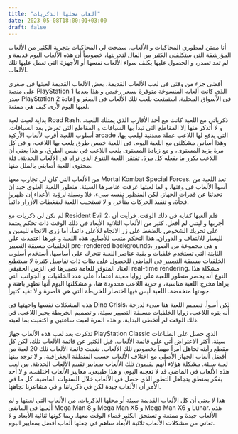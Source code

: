 ```yaml
---
title: "ألعاب محلها الذكريات"
date: 2023-05-08T18:00:01+03:00
draft: false
---
```


أنا ممتن لمطوري المحاكيات و الألعاب. سمحت لي المحاكيات بتجربة الكثير من الألعاب المؤرشفة التي ستكلفني الكثير من المال لتجربتها، خصوصاً أن هذه الألعاب اليوم قديمة و لم تعد تصدر، و الحصول عليها يكلف سواء الألعاب نفسها أو الأجهزة التي تعمل عليها تلك الألعاب.

أقضي جزء من وقتي في لعب الألعاب القديمة، بعض الألعاب القديمة لعبتها في صغري على منصة PlayStation 1 الذي كانت ألعابه المنسوخة متوفرة بسعر رخيص و هذا بعدما صدر PlayStation 2 في الأسواق المحلية. استمتعت بلعب تلك الألعاب في الصغر و إعادة لعبها اليوم لأرى كيف هي ممتعة.

بداية لعبت لعبة Road Rash. ذكرياتي مع اللعبة كانت مع أحد الأقارب الذي يمتلك اللعبة، و لا أتذكر منها إلا المقاطع التي تبدأ بها السباقات و المقاطع التي تعرض بعد السباقات. أسلوب اللعبة أقرب لألعاب الأركيد arcade التي يدفع لها اللاعب عملة معدنية ليلعب بها، وهذا أساس مشكلتي مع اللعبة اليوم. في اللعبة خمس طرق يلعب بها اللاعب، و في كل مرة يزيد المستوى، و مع زيادة المستوى يلعب اللاعب في نفس الطرق، و هذا يعني أن اللاعب يكرر ما يفعله كل مرة. تفتقر اللعبة التنوع الذي نراه في الألعاب الحديثة. قلة محتوى اللعبة أصابني بالملل منها.

من الألعاب التي كان لي تجارب معها Mortal Kombat Special Forces. تعد اللعبة من أسوأ الألعاب في وقتها، و لما لعبتها عرفت عناصرها السيئة. منظور اللعبة العلوي جيد إن تحدثنا عن قدرات الجهاز، لكن المنظور نفسه سيء، فلا وسيلة لرؤية الأعداء إن ظهروا فجأة، و تنفيذ الحركات متأخر، و لا تستجيب اللعبة لضغطات الأزرار دائماً.

لم تكن لي ذكريات مع Resident Evil 2، فلم ألعبها كفاية في ذلك الوقت، فرأيت أن أجربها و ليتني لم أفعل. كثير من الألعاب الثلاثية الأبعاد في ذلك الوقت ذات تحكم يعتمد على تحريك الشخوص بالضغط على زر الاتجاه للأعلى دائماً، أما زري الاتجاه لليمين و لليسار للالتفاف و الدوران. هذا التحكم متعب للأصابع. هذه اللعبة و غيرها اعتمدت على الخلفيات مسبقة التصيير pre-rendered backgrounds، و هي مجموعة من الصور الثابتة التي تستخدم خلفيات و بقية عناصر اللعبة تتحرك على أساسها. أستخدم أسلوب الخلفيات مسبقة التصيير في الماضي للحصول على بيئات ذات تفاصيل كثيرة لا يستطيع العتاد المتوفر للعامة تصييرها في الزمن الحقيقي real-time rendering. مشكلة هذا النوع أنه يحصر منظور اللعبة على زوايا معينة اعتماداً على عدد الخلفيات و الجوانب التي يراها مخرج اللعبة مناسبة، و حرية اللاعب محدودة هنا، و مشكلتها اليوم أنها تظهر باهتة و جودتها منخفضة. اللعبة ليس فيها اختصار للخريطة التي هي قاصرة و لا تفيد كثيراً.

 هذه المشكلات نفسها واجهتها في Dino Crisis، لكن أسوأ. تصميم اللعبة هنا سيء لدرجة أنه يتوه اللاعب، زوايا الخلفيات مسبقة التصيير سيئة، و تصميم الخريطة يحير اللاعب. في ذلك الوقت لم أتخطى البداية، و هذه المرة لعبت ساعتين و اكتفيت بما لعبته.

تذكرت بعد لعب هذه الألعاب جهاز PlayStation Classic الذي حصل على انطباعات سيئة. أكثر الاعتراض أتى على قائمة الألعاب. قيل الكثير عن قائمة الألعاب تلك، لكن كل مقطع رأيته تجاهل أمراً مهماً بخصوص تلك الألعاب. ضمت قائمة الألعاب تلك 20 لعبة من أفضل ألعاب الجهاز الأصلي مع اختلاف الألعاب حسب المنطقة الجغرافية، و لا توجد بينها لعبة سيئة. مشكلة هؤلاء أنهم يقيمون تلك الألعاب بمعايير تقييم الألعاب الحديثة. من  لعب هذه الألعاب في الماضي قد لا تعجبه اليوم، و هذا طبيعي. معايير الألعاب اختلفت، و لا أحد يفكر بمنطق يتجاهل التطور الذي حصل في الألعاب خلال السنوات الماضية. كل ما في الأمر أن الألعاب جيدة لكن في ذكرياتنا و في مشاعرنا تجاهها.

هذا لا يعني أن كل الألعاب القديمة سيئة أو محلها الذكريات. من الألعاب التي لعبتها و لم ألعبها في الماضي Mega Man 8 و Mega Man X5 و Mega Man X6 و Lunar. هذه الألعاب جيدة و ممتعة و تستحق الكثير قضاء الوقت معها. ربما كونها ثنائية الأبعاد و لا تعاني من مشكلات الألعاب ثلاثية الأبعاد ساهم في جعلها ألعاب أفضل بمعايير اليوم.
